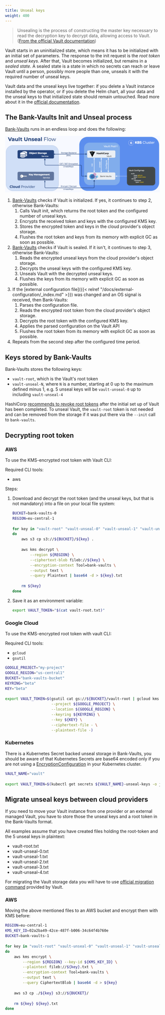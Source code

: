```yaml
---
title: Unseal keys
weight: 400
---
```


> Unsealing is the process of constructing the master key necessary to read the decryption key to decrypt data, allowing access to Vault. ([From the official Vault documentation](https://www.vaultproject.io/docs/concepts/seal.html))

Vault starts in an uninitialized state, which means it has to be initialized with an initial set of parameters. The response to the init request is the *root token* and *unseal keys*. After that, Vault becomes initialized, but remains in a *sealed state*. A sealed state is a state in which no secrets can reach or leave Vault until a person, possibly more people than one, unseals it with the required number of unseal keys.

Vault data and the unseal keys live together: if you delete a Vault instance installed by the operator, or if you delete the Helm chart, all your data and the unseal keys to that initialized state should remain untouched. Read more about it in the [official documentation](https://www.vaultproject.io/docs/concepts/seal/).

## The Bank-Vaults Init and Unseal process

[Bank-Vaults](https://github.com/banzaicloud/bank-vaults) runs in an endless loop and does the following:

![Vault Unseal Flow](VaultUnsealFlow.png)

1. [Bank-Vaults](https://github.com/banzaicloud/bank-vaults) checks if Vault is initialized. If yes, it continues to step 2, otherwise Bank-Vaults:
    1. Calls Vault init, which returns the root token and the configured number of unseal keys.
    1. Encrypts the received token and keys with the configured KMS key.
    1. Stores the encrypted token and keys in the cloud provider's object storage.
    1. Flushes the root token and keys from its memory with explicit GC as soon as possible.
1. [Bank-Vaults](https://github.com/banzaicloud/bank-vaults) checks if Vault is sealed. If it isn't, it continues to step 3, otherwise Bank-Vaults:
    1. Reads the encrypted unseal keys from the cloud provider's object storage.
    1. Decrypts the unseal keys with the configured KMS key.
    1. Unseals Vault with the decrypted unseal keys.
    1. Flushes the keys from its memory with explicit GC as soon as possible.
1. If the [external configuration file]({{< relref "/docs/external-configuration/_index.md" >}}) was changed and an OS signal is received, then Bank-Vaults:
    1. Parses the configuration file.
    1. Reads the encrypted root token from the cloud provider's object storage.
    1. Decrypts the root token with the configured KMS key.
    1. Applies the parsed configuration on the Vault API
    1. Flushes the root token from its memory with explicit GC as soon as possible.
1. Repeats from the second step after the configured time period.

## Keys stored by Bank-Vaults

Bank-Vaults stores the following keys:

- `vault-root`, which is the Vault's root token
- `vault-unseal-N`, where `N` is a number, starting at 0 up to the maximum defined minus 1, e.g. 5 unseal keys will be `vault-unseal-0` up to including `vault-unseal-4`

HashiCorp [recommends to revoke root tokens](https://www.vaultproject.io/docs/concepts/tokens.html#root-tokens) after the initial set up of Vault has been completed.
To unseal Vault, the `vault-root` token is not needed and can be removed from the storage if it was put there via the `--init` call to `bank-vaults`.

## Decrypting root token

### AWS

To use the KMS-encrypted root token with Vault CLI:

Required CLI tools:

- aws

Steps:

1. Download and decrypt the root token (and the unseal keys, but that is not mandatory) into a file on your local file system:

    ```bash
    BUCKET=bank-vaults-0
    REGION=eu-central-1

    for key in "vault-root" "vault-unseal-0" "vault-unseal-1" "vault-unseal-2" "vault-unseal-3" "vault-unseal-4"
    do
        aws s3 cp s3://${BUCKET}/${key} .

        aws kms decrypt \
            --region ${REGION} \
            --ciphertext-blob fileb://${key} \
            --encryption-context Tool=bank-vaults \
            --output text \
            --query Plaintext | base64 -d > ${key}.txt

        rm ${key}
    done
    ```

1. Save it as an environment variable:

    ```bash
    export VAULT_TOKEN="$(cat vault-root.txt)"
    ```

### Google Cloud

To use the KMS-encrypted root token with vault CLI:

Required CLI tools:

- `gcloud`
- `gsutil`

```bash
GOOGLE_PROJECT="my-project"
GOOGLE_REGION="us-central1"
BUCKET="bank-vaults-bucket"
KEYRING="beta"
KEY="beta"

export VAULT_TOKEN=$(gsutil cat gs://${BUCKET}/vault-root | gcloud kms decrypt \
                     --project ${GOOGLE_PROJECT} \
                     --location ${GOOGLE_REGION} \
                     --keyring ${KEYRING} \
                     --key ${KEY} \
                     --ciphertext-file - \
                     --plaintext-file -)
```

### Kubernetes

There is a Kubernetes Secret backed unseal storage in Bank-Vaults, you should be aware of that Kubernetes Secrets are base64 encoded only if you are not using a [EncryptionConfiguration](https://kubernetes.io/docs/tasks/administer-cluster/encrypt-data/) in your Kubernetes cluster.

```bash
VAULT_NAME="vault"

export VAULT_TOKEN=$(kubectl get secrets ${VAULT_NAME}-unseal-keys -o jsonpath={.data.vault-root} | base64 -d)
```

## Migrate unseal keys between cloud providers

If you need to move your Vault instance from one provider or an external managed Vault, you have to store those the unseal keys and a root token in the Bank-Vaults format.

All examples assume that you have created files holding the root-token and the 5 unseal keys in plaintext:

- vault-root.txt
- vault-unseal-0.txt
- vault-unseal-1.txt
- vault-unseal-2.txt
- vault-unseal-3.txt
- vault-unseal-4.txt

For migrating the Vault storage data you will have to use [official migration command](https://www.vaultproject.io/docs/commands/operator/migrate/) provided by Vault.

### AWS

Moving the above mentioned files to an AWS bucket and encrypt them with KMS before:

```bash
REGION=eu-central-1
KMS_KEY_ID=02a2ba49-42ce-487f-b006-34c64f4b760e
BUCKET=bank-vaults-1

for key in "vault-root" "vault-unseal-0" "vault-unseal-1" "vault-unseal-2" "vault-unseal-3" "vault-unseal-4"
do
    aws kms encrypt \
        --region ${REGION} --key-id ${KMS_KEY_ID} \
        --plaintext fileb://${key}.txt \
        --encryption-context Tool=bank-vaults \
        --output text \
        --query CiphertextBlob | base64 -d > ${key}

    aws s3 cp ./${key} s3://${BUCKET}/

    rm ${key} ${key}.txt
done
```
